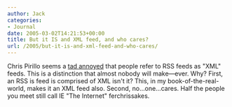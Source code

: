 ```yaml
---
author: Jack
categories:
- Journal
date: 2005-03-02T14:21:53+00:00
title: But it IS and XML feed, and who cares?
url: /2005/but-it-is-and-xml-feed-and-who-cares/
---
```


Chris Pirillo seems a [tad annoyed][1] that people refer to RSS feeds as "XML" feeds. This is a distinction that almost nobody will make&#8212;ever. Why? First, an RSS is feed is comprised of XML isn't it? This, in my book-of-the-real-world, makes it an XML feed also. Second, no&#8230;one&#8230;cares. Half the people you meet still call IE "The Internet" ferchrissakes.

 [1]: http://chris.pirillo.com/blog/_archives/2005/3/1/390453.html